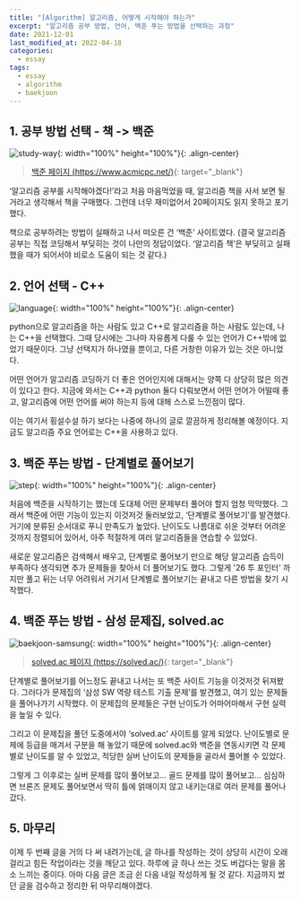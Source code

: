 ```yaml
---
title: "[Algorithm] 알고리즘, 어떻게 시작해야 하는가"
excerpt: "알고리즘 공부 방법, 언어, 백준 푸는 방법을 선택하는 과정"
date: 2021-12-01
last_modified_at: 2022-04-18
categories:
  - essay
tags:
  - essay
  - algorithm
  - baekjoon
---
```


## 1. 공부 방법 선택 - 책 -> 백준

![study-way](https://user-images.githubusercontent.com/30232837/158722644-8195e240-0d90-4313-8602-b38db66799e5.png "study-way"){: width="100%" height="100%"}{: .align-center}

> [백준 페이지 (https://www.acmicpc.net/)](https://www.acmicpc.net/){: target="_blank"}

‘알고리즘 공부를 시작해야겠다!’라고 처음 마음먹었을 때, 알고리즘 책을 사서 보면 될 거라고 생각해서 책을 구매했다. 그런데 너무 재미없어서 20페이지도 읽지 못하고 포기했다. 

책으로 공부하려는 방법이 실패하고 나서 떠오른 건 ‘백준’ 사이트였다. (결국 알고리즘 공부는 직접 코딩해서 부딪히는 것이 나만의 정답이었다. ‘알고리즘 책’은 부딪히고 실패했을 때가 되어서야 비로소 도움이 되는 것 같다.)

## 2. 언어 선택 - C++
![language](https://user-images.githubusercontent.com/30232837/158721600-87c30c00-5fd2-41b5-a7b9-87918eda224a.png "language"){: width="100%" height="100%"}{: .align-center}

python으로 알고리즘을 하는 사람도 있고 C++로 알고리즘을 하는 사람도 있는데, 나는 C++을 선택했다. 그때 당시에는 그나마 자유롭게 다룰 수 있는 언어가 C++밖에 없었기 때문이다. 그냥 선택지가 하나였을 뿐이고, 다른 거창한 이유가 있는 것은 아니었다.

어떤 언어가 알고리즘 코딩하기 더 좋은 언어인지에 대해서는 양쪽 다 상당히 많은 의견이 있다고 한다. 지금에 와서는 C++과 python 둘다 다뤄보면서 어떤 언어가 어떨때 좋고, 알고리즘에 어떤 언어를 써야 하는지 등에 대해 스스로 느낀점이 많다. 

이는 여기서 횡설수설 하기 보다는 나중에 하나의 글로 깔끔하게 정리해볼 예정이다. 지금도 알고리즘 주요 언어로는 C++을 사용하고 있다.

## 3. 백준 푸는 방법 - 단계별로 풀어보기

![step](https://user-images.githubusercontent.com/30232837/158735760-9cfbf9f5-d5c2-42b1-b7ef-b5e0eccde56b.png "step"){: width="100%" height="100%"}{: .align-center}

처음에 백준을 시작하기는 했는데 도대체 어떤 문제부터 풀어야 할지 엄청 막막했다. 그래서 백준에 어떤 기능이 있는지 이것저것 둘러보았고, ‘단계별로 풀어보기’를 발견했다. 거기에 분류된 순서대로 푸니 만족도가 높았다. 난이도도 나름대로 쉬운 것부터 어려운 것까지 정렬되어 있어서, 아주 적절하게 여러 알고리즘들을 연습할 수 있었다. 

새로운 알고리즘은 검색해서 배우고, 단계별로 풀어보기 만으로 해당 알고리즘 습득이 부족하다 생각되면 추가 문제들을 찾아서 더 풀어보기도 했다. 그렇게 '26 투 포인터' 까지만 풀고 뒤는 너무 어려워서 거기서 단계별로 풀어보기는 끝내고 다른 방법을 찾기 시작했다. 

## 4. 백준 푸는 방법 - 삼성 문제집, solved.ac

![baekjoon-samsung](https://user-images.githubusercontent.com/30232837/158736050-f85a7cde-0510-4d1d-b879-bb45ee4882a2.png "baekjoon-samsung"){: width="100%" height="100%"}{: .align-center}

> [solved.ac 페이지 (https://solved.ac/)](https://solved.ac/){: target="_blank"}

단계별로 풀어보기를 어느정도 끝내고 나서는 또 백준 사이트 기능을 이것저것 뒤져봤다. 그러다가 문제집의 ‘삼성 SW 역량 테스트 기출 문제’를 발견했고, 여기 있는 문제들을 풀어나가기 시작했다. 이 문제집의 문제들은 구현 난이도가 어마어마해서 구현 실력을 높일 수 있다. 

그리고 이 문제집을 풀던 도중에서야 ‘solved.ac’ 사이트를 알게 되었다. 난이도별로 문제에 등급을 매겨서 구분을 해 놓았기 때문에 solved.ac와 백준을 연동시키면 각 문제별로 난이도를 알 수 있었고, 적당한 실버 난이도의 문제들을 골라서 풀어볼 수 있었다. 

그렇게 그 이후로는 실버 문제를 많이 풀어보고… 골드 문제를 많이 풀어보고… 심심하면 브론즈 문제도 풀어보면서 딱히 틀에 얽매이지 않고 내키는대로 여러 문제를 풀어나갔다.

## 5. 마무리

이제 두 번째 글을 거의 다 써 내려가는데, 글 하나를 작성하는 것이 상당히 시간이 오래 걸리고 힘든 작업이라는 것을 깨닫고 있다. 하루에 글 하나 쓰는 것도 버겁다는 말을 몸소 느끼는 중이다. 아마 다음 글은 조금 쉰 다음 내일 작성하게 될 것 같다. 지금까지 썼던 글을 검수하고 정리한 뒤 마무리해야겠다.
